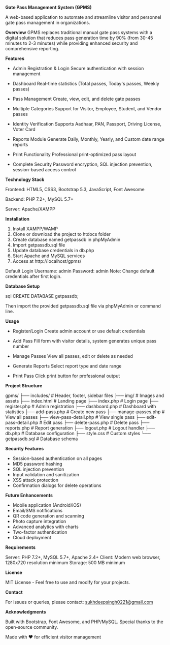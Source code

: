 **Gate Pass Management System (GPMS)**

A web-based application to automate and streamline visitor and personnel gate pass management in organizations.

**Overview**
GPMS replaces traditional manual gate pass systems with a digital solution that reduces pass generation time by 90% (from 30-45 minutes to 2-3 minutes) while providing enhanced security and comprehensive reporting.

**Features**

- Admin Registration & Login
  Secure authentication with session management

- Dashboard
  Real-time statistics (Total passes, Today's passes, Weekly passes)

- Pass Management
  Create, view, edit, and delete gate passes

- Multiple Categories
  Support for Visitor, Employee, Student, and Vendor passes

- Identity Verification
  Supports Aadhaar, PAN, Passport, Driving License, Voter Card

- Reports Module
  Generate Daily, Monthly, Yearly, and Custom date range reports

- Print Functionality
  Professional print-optimized pass layout

- Complete Security
  Password encryption, SQL injection prevention, session-based access control

**Technology Stack**

Frontend: HTML5, CSS3, Bootstrap 5.3, JavaScript, Font Awesome

Backend: PHP 7.2+, MySQL 5.7+

Server: Apache/XAMPP

**Installation**

1. Install XAMPP/WAMP
2. Clone or download the project to htdocs folder
3. Create database named getpassdb in phpMyAdmin
4. Import getpassdb.sql file
5. Update database credentials in db.php
6. Start Apache and MySQL services
7. Access at http://localhost/gpms/

Default Login
Username: admin
Password: admin
Note: Change default credentials after first login.

**Database Setup**

sql
CREATE DATABASE getpassdb;

Then import the provided getpassdb.sql file via phpMyAdmin or command line.

**Usage**

- Register/Login
  Create admin account or use default credentials

- Add Pass
  Fill form with visitor details, system generates unique pass number

- Manage Passes
  View all passes, edit or delete as needed

- Generate Reports
  Select report type and date range

- Print Pass
  Click print button for professional output

**Project Structure**

gpms/
├── includes/            # Header, footer, sidebar files
├── img/                 # Images and assets
├── index.html           # Landing page
├── index.php            # Login page
├── register.php         # Admin registration
├── dashboard.php        # Dashboard with statistics
├── add-pass.php         # Create new pass
├── manage-passes.php    # View all passes
├── view-pass-detail.php # View single pass
├── edit-pass-detail.php # Edit pass
├── delete-pass.php      # Delete pass
├── reports.php          # Report generation
├── logout.php           # Logout handler
├── db.php               # Database configuration
├── style.css            # Custom styles
└── getpassdb.sql        # Database schema

**Security Features**

- Session-based authentication on all pages
- MD5 password hashing
- SQL injection prevention
- Input validation and sanitization
- XSS attack protection
- Confirmation dialogs for delete operations

**Future Enhancements**

- Mobile application (Android/iOS)
- Email/SMS notifications
- QR code generation and scanning
- Photo capture integration
- Advanced analytics with charts
- Two-factor authentication
- Cloud deployment

**Requirements**

Server: PHP 7.2+, MySQL 5.7+, Apache 2.4+
Client: Modern web browser, 1280x720 resolution minimum
Storage: 500 MB minimum

**License**

MIT License - Feel free to use and modify for your projects.

**Contact**

For issues or queries, please contact:
sukhdeepsingh0221@gmail.com

**Acknowledgments**

Built with Bootstrap, Font Awesome, and PHP/MySQL. Special thanks to the open-source community.

Made with ❤️ for efficient visitor management

